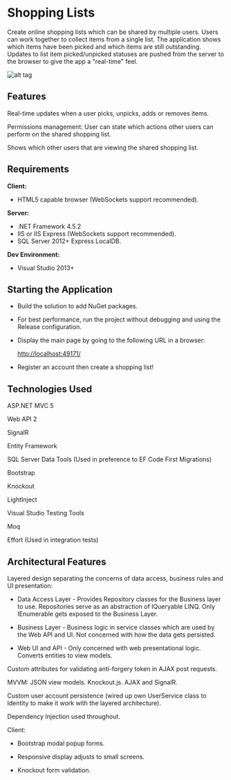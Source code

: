 Shopping Lists
==============

Create online shopping lists which can be shared by multiple users. Users can work together to collect items from a single list. The application shows which items have been picked and which items are still outstanding. Updates to list item picked/unpicked statuses are pushed from the server to the browser to give the app a "real-time" feel.

![alt tag](https://raw.github.com/iandhall/shopping-lists/master/ShoppingLists.Web/Content/Images/shoppinglist2.png)

Features
--------
Real-time updates when a user picks, unpicks, adds or removes items.

Permissions management: User can state which actions other users can perform on the shared shopping list.

Shows which other users that are viewing the shared shopping list.

Requirements
------------
__Client:__

* HTML5 capable browser (WebSockets support recommended).

__Server:__

* .NET Framework 4.5.2
* IIS or IIS Express (WebSockets support recommended).
* SQL Server 2012+ Express LocalDB.

__Dev Environment:__

* Visual Studio 2013+

Starting the Application
------------------------
* Build the solution to add NuGet packages.
* For best performance, run the project without debugging and using the Release configuration.
* Display the main page by going to the following URL in a browser:

	[http://localhost:49171/](http://localhost:49171/)

* Register an account then create a shopping list!
	
Technologies Used
-----------------
ASP.NET MVC 5

Web API 2

SignalR

Entity Framework

SQL Server Data Tools (Used in preference to EF Code First Migrations)

Bootstrap

Knockout

LightInject

Visual Studio Testing Tools

Moq

Effort (Used in integration tests)

Architectural Features
----------------------
Layered design separating the concerns of data access, business rules and UI presentation:

* Data Access Layer - Provides Repository classes for the Business layer to use. Repositories serve as an abstraction of IQueryable LINQ. Only IEnumerable gets exposed to the Business Layer.

* Business Layer - Business logic in service classes which are used by the Web API and UI. Not concerned with how the data gets persisted. 

* Web UI and API - Only concerned with web presentational logic. Converts entities to view models.

Custom attributes for validating anti-forgery token in AJAX post requests.

MVVM: JSON view models. Knockout.js. AJAX and SignalR.

Custom user account persistence (wired up own UserService class to Identity to make it work with the layered architecture).

Dependency Injection used throughout.

Client:

* Bootstrap modal popup forms.

* Responsive display adjusts to small screens.

* Knockout form validation.
